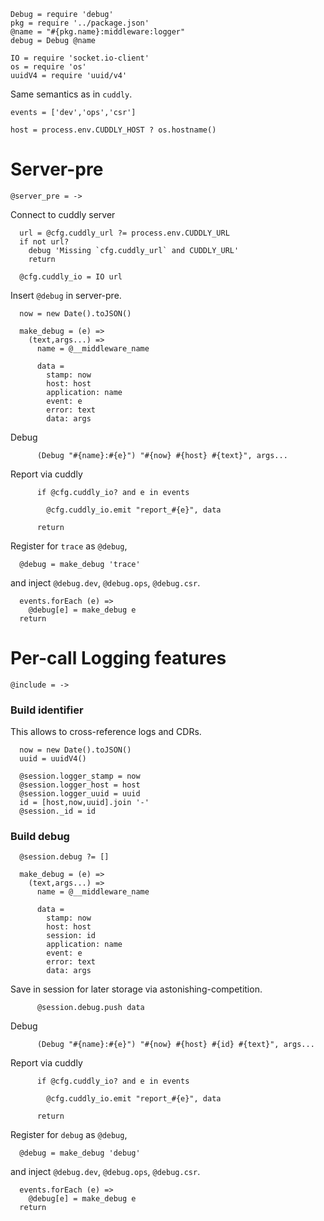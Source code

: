     Debug = require 'debug'
    pkg = require '../package.json'
    @name = "#{pkg.name}:middleware:logger"
    debug = Debug @name

    IO = require 'socket.io-client'
    os = require 'os'
    uuidV4 = require 'uuid/v4'

Same semantics as in `cuddly`.

    events = ['dev','ops','csr']

    host = process.env.CUDDLY_HOST ? os.hostname()

Server-pre
==========


    @server_pre = ->

Connect to cuddly server

      url = @cfg.cuddly_url ?= process.env.CUDDLY_URL
      if not url?
        debug 'Missing `cfg.cuddly_url` and CUDDLY_URL'
        return

      @cfg.cuddly_io = IO url

Insert `@debug` in server-pre.

      now = new Date().toJSON()

      make_debug = (e) =>
        (text,args...) =>
          name = @__middleware_name

          data =
            stamp: now
            host: host
            application: name
            event: e
            error: text
            data: args

Debug

          (Debug "#{name}:#{e}") "#{now} #{host} #{text}", args...

Report via cuddly

          if @cfg.cuddly_io? and e in events

            @cfg.cuddly_io.emit "report_#{e}", data

          return

Register for `trace` as `@debug`,

      @debug = make_debug 'trace'

and inject `@debug.dev`, `@debug.ops`, `@debug.csr`.

      events.forEach (e) =>
        @debug[e] = make_debug e
      return

Per-call Logging features
=========================

    @include = ->

### Build identifier

This allows to cross-reference logs and CDRs.

      now = new Date().toJSON()
      uuid = uuidV4()

      @session.logger_stamp = now
      @session.logger_host = host
      @session.logger_uuid = uuid
      id = [host,now,uuid].join '-'
      @session._id = id

### Build debug

      @session.debug ?= []

      make_debug = (e) =>
        (text,args...) =>
          name = @__middleware_name

          data =
            stamp: now
            host: host
            session: id
            application: name
            event: e
            error: text
            data: args

Save in session for later storage via astonishing-competition.

          @session.debug.push data

Debug

          (Debug "#{name}:#{e}") "#{now} #{host} #{id} #{text}", args...

Report via cuddly

          if @cfg.cuddly_io? and e in events

            @cfg.cuddly_io.emit "report_#{e}", data

          return

Register for `debug` as `@debug`,

      @debug = make_debug 'debug'

and inject `@debug.dev`, `@debug.ops`, `@debug.csr`.

      events.forEach (e) =>
        @debug[e] = make_debug e
      return
